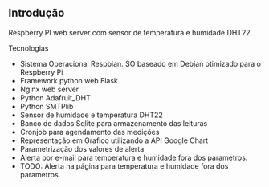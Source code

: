 ## Introdução
Respberry PI web server com sensor de temperatura e humidade DHT22.

Tecnologias
- Sistema Operacional Respbian. SO baseado em Debian otimizado para o Respberry Pi
- Framework python web Flask
- Nginx web server
- Python Adafruit_DHT
- Python SMTPlib
- Sensor de humidade e temperatura DHT22
- Banco de dados Sqlite para armazenamento das leituras
- Cronjob para agendamento das medições
- Representação em Grafico utilizando a API Google Chart
- Parametrização dos valores de alerta
- Alerta por e-mail para temperatura e humidade fora dos parametros.
- TODO: Alerta na página para temperatura e humidade fora dos parametros.



